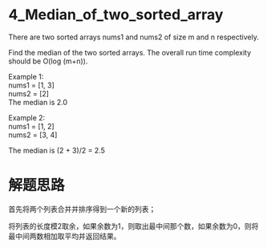 ﻿# 4_Median_of_two_sorted_array
There are two sorted arrays nums1 and nums2 of size m and n respectively.<br>

Find the median of the two sorted arrays. The overall run time complexity should be O(log (m+n)).<br>

Example 1:<br>
nums1 = [1, 3]<br>
nums2 = [2]<br>
The median is 2.0<br>

Example 2:<br>
nums1 = [1, 2]<br>
nums2 = [3, 4]<br>

The median is (2 + 3)/2 = 2.5<br>

# 解题思路
首先将两个列表合并并排序得到一个新的列表；<br>

将列表的长度模2取余，如果余数为1，则取出最中间那个数，如果余数为0，则将最中间两数相加取平均并返回结果。<br>
